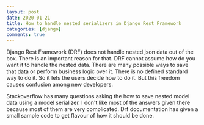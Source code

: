 ```yaml
---
layout: post
date: 2020-01-21
title: How to handle nested serializers in Django Rest Framework
categories: [django]
comments: true
---
```


Django Rest Framework (DRF) does not handle nested json data out of the box. There is an important reason for that.
DRF cannot assume how do you want it to handle the nested data. There are many possible ways to save that data or 
perform business logic over it. There is no defined standard way to do it. So it lets the users decide how to do it. 
But this freedom causes confusion among new developers. 

Stackoverflow has many questions asking the how to save nested 
model data using a model serializer. I don't like most of the answers given there because most of them are very complicated.
Drf documentation has given a small sample code to get flavour of how it should be done. 